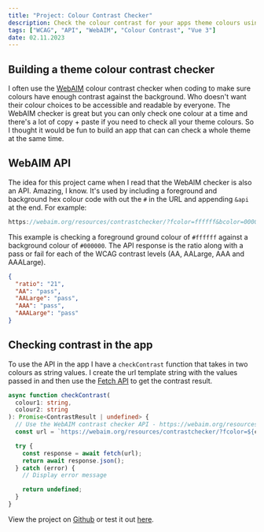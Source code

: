 ```yaml
---
title: "Project: Colour Contrast Checker"
description: Check the colour contrast for your apps theme colours using the WebAIM API.
tags: ["WCAG", "API", "WebAIM", "Colour Contrast", "Vue 3"]
date: 02.11.2023
---
```


## Building a theme colour contrast checker

I often use the [WebAIM](https://webaim.org/resources/contrastchecker/) colour contrast checker when coding to make sure colours have enough contrast against the background. Who doesn't want their colour choices to be accessible and readable by everyone. The WebAIM checker is great but you can only check one colour at a time and there's a lot of copy + paste if you need to check all your theme colours. So I thought it would be fun to build an app that can can check a whole theme at the same time.

## WebAIM API

The idea for this project came when I read that the WebAIM checker is also an API. Amazing, I know. It's used by including a foreground and background hex colour code with out the `#` in the URL and appending `&api` at the end. For example:

```ts
https://webaim.org/resources/contrastchecker/?fcolor=ffffff&bcolor=000000&api
```

This example is checking a foreground ground colour of `#ffffff` against a background colour of `#000000`. The API response is the ratio along with a pass or fail for each of the WCAG contrast levels (AA, AALarge, AAA and AAALarge).

```json
{
  "ratio": "21",
  "AA": "pass",
  "AALarge": "pass",
  "AAA": "pass",
  "AAALarge": "pass"
}
```

## Checking contrast in the app

To use the API in the app I have a `checkContrast` function that takes in two colours as string values. I create the url template string with the values passed in and then use the [Fetch API](https://developer.mozilla.org/en-US/docs/Web/API/Fetch_API) to get the contrast result.

```ts
async function checkContrast(
  colour1: string,
  colour2: string
): Promise<ContrastResult | undefined> {
  // Use the WebAIM contrast checker API - https://webaim.org/resources/contrastchecker/
  const url = `https://webaim.org/resources/contrastchecker/?fcolor=${colour1}&bcolor=${colour2}&api`;

  try {
    const response = await fetch(url);
    return await response.json();
  } catch (error) {
    // Display error message

    return undefined;
  }
}
```

View the project on [Github](https://github.com/KajsaEklof/contrast-checker) or test it out [here](https://colourcontrastchecker.netlify.app/).
